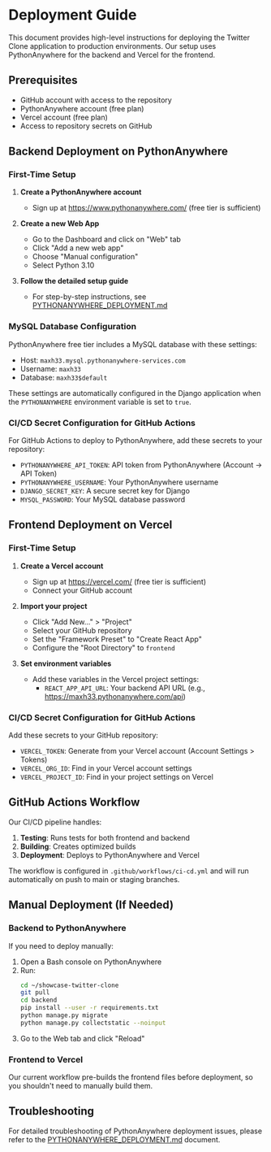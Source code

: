 # Deployment Guide

This document provides high-level instructions for deploying the Twitter Clone application to production environments. Our setup uses PythonAnywhere for the backend and Vercel for the frontend.

## Prerequisites

- GitHub account with access to the repository
- PythonAnywhere account (free plan)
- Vercel account (free plan)
- Access to repository secrets on GitHub

## Backend Deployment on PythonAnywhere

### First-Time Setup

1. **Create a PythonAnywhere account**
   - Sign up at https://www.pythonanywhere.com/ (free tier is sufficient)

2. **Create a new Web App**
   - Go to the Dashboard and click on "Web" tab
   - Click "Add a new web app"
   - Choose "Manual configuration"
   - Select Python 3.10

3. **Follow the detailed setup guide**
   - For step-by-step instructions, see [PYTHONANYWHERE_DEPLOYMENT.md](PYTHONANYWHERE_DEPLOYMENT.md)

### MySQL Database Configuration

PythonAnywhere free tier includes a MySQL database with these settings:
- Host: `maxh33.mysql.pythonanywhere-services.com`
- Username: `maxh33`
- Database: `maxh33$default`

These settings are automatically configured in the Django application when the `PYTHONANYWHERE` environment variable is set to `true`.

### CI/CD Secret Configuration for GitHub Actions

For GitHub Actions to deploy to PythonAnywhere, add these secrets to your repository:

- `PYTHONANYWHERE_API_TOKEN`: API token from PythonAnywhere (Account → API Token)
- `PYTHONANYWHERE_USERNAME`: Your PythonAnywhere username
- `DJANGO_SECRET_KEY`: A secure secret key for Django
- `MYSQL_PASSWORD`: Your MySQL database password

## Frontend Deployment on Vercel

### First-Time Setup

1. **Create a Vercel account**
   - Sign up at https://vercel.com/ (free tier is sufficient)
   - Connect your GitHub account

2. **Import your project**
   - Click "Add New..." > "Project"
   - Select your GitHub repository
   - Set the "Framework Preset" to "Create React App"
   - Configure the "Root Directory" to `frontend`

3. **Set environment variables**
   - Add these variables in the Vercel project settings:
     - `REACT_APP_API_URL`: Your backend API URL (e.g., https://maxh33.pythonanywhere.com/api)

### CI/CD Secret Configuration for GitHub Actions

Add these secrets to your GitHub repository:

- `VERCEL_TOKEN`: Generate from your Vercel account (Account Settings > Tokens)
- `VERCEL_ORG_ID`: Find in your Vercel account settings
- `VERCEL_PROJECT_ID`: Find in your project settings on Vercel

## GitHub Actions Workflow

Our CI/CD pipeline handles:

1. **Testing**: Runs tests for both frontend and backend
2. **Building**: Creates optimized builds
3. **Deployment**: Deploys to PythonAnywhere and Vercel

The workflow is configured in `.github/workflows/ci-cd.yml` and will run automatically on push to main or staging branches.

## Manual Deployment (If Needed)

### Backend to PythonAnywhere

If you need to deploy manually:

1. Open a Bash console on PythonAnywhere
2. Run:
   ```bash
   cd ~/showcase-twitter-clone
   git pull
   cd backend
   pip install --user -r requirements.txt
   python manage.py migrate
   python manage.py collectstatic --noinput
   ```
3. Go to the Web tab and click "Reload"

### Frontend to Vercel

Our current workflow pre-builds the frontend files before deployment, so you shouldn't need to manually build them.

## Troubleshooting

For detailed troubleshooting of PythonAnywhere deployment issues, please refer to the [PYTHONANYWHERE_DEPLOYMENT.md](PYTHONANYWHERE_DEPLOYMENT.md) document. 